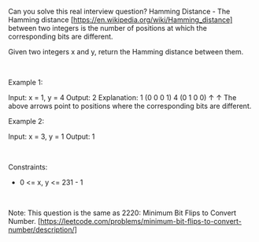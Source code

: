 Can you solve this real interview question? Hamming Distance - The Hamming distance [https://en.wikipedia.org/wiki/Hamming_distance] between two integers is the number of positions at which the corresponding bits are different.

Given two integers x and y, return the Hamming distance between them.

 

Example 1:


Input: x = 1, y = 4
Output: 2
Explanation:
1   (0 0 0 1)
4   (0 1 0 0)
       ↑   ↑
The above arrows point to positions where the corresponding bits are different.


Example 2:


Input: x = 3, y = 1
Output: 1


 

Constraints:

 * 0 <= x, y <= 231 - 1

 

Note: This question is the same as 2220: Minimum Bit Flips to Convert Number. [https://leetcode.com/problems/minimum-bit-flips-to-convert-number/description/]